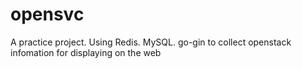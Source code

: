 # opensvc
A practice project. Using Redis. MySQL. go-gin to collect openstack infomation for displaying on the web 
